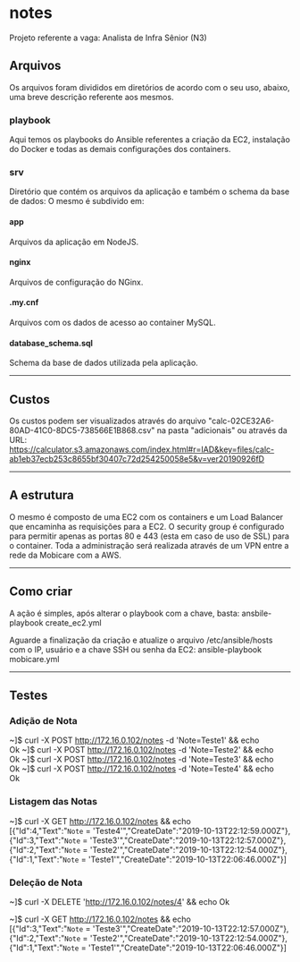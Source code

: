 # notes

Projeto referente a vaga: Analista de Infra Sênior (N3)

## Arquivos 

Os arquivos foram divididos em diretórios de acordo com o seu uso, abaixo, uma breve descrição referente aos mesmos. 

### playbook

Aqui temos os playbooks do Ansible referentes a criação da EC2, instalação do Docker e todas as demais configurações dos containers. 

### srv 

Diretório que contém os arquivos da aplicação e também o schema da base de dados: 
O mesmo é subdivido em: 

#### app 

Arquivos da aplicação em NodeJS. 

#### nginx

Arquivos de configuração do NGinx. 

#### .my.cnf

Arquivos com os dados de acesso ao container MySQL. 

#### database_schema.sql

Schema da base de dados utilizada pela aplicação. 

______

## Custos

Os custos podem ser visualizados através do arquivo "calc-02CE32A6-80AD-41C0-8DC5-738566E1B868.csv" na pasta "adicionais" ou através da URL: 
https://calculator.s3.amazonaws.com/index.html#r=IAD&key=files/calc-ab1eb37ecb253c8655bf30407c72d254250058e5&v=ver20190926fD

______

## A estrutura 

O mesmo é composto de uma EC2 com os containers e um Load Balancer que encaminha as requisições para a EC2. 
O security group é configurado para permitir apenas as portas 80 e 443 (esta em caso de uso de SSL) para o container. 
Toda a administração será realizada através de um VPN entre a rede da Mobicare com a AWS. 

______

## Como criar

A ação é simples, após alterar o playbook com a chave, basta: 
ansbile-playbook create_ec2.yml 

Aguarde a finalização da criação e atualize o arquivo /etc/ansible/hosts com o IP, usuário e a chave SSH ou senha da EC2: 
ansible-playbook mobicare.yml

______ 

## Testes

### Adição de Nota
 ~]$ curl -X POST http://172.16.0.102/notes -d 'Note=Teste1' && echo  
Ok
 ~]$ curl -X POST http://172.16.0.102/notes -d 'Note=Teste2' && echo  
Ok
 ~]$ curl -X POST http://172.16.0.102/notes -d 'Note=Teste3' && echo  
Ok
 ~]$ curl -X POST http://172.16.0.102/notes -d 'Note=Teste4' && echo  
Ok

### Listagem das Notas 
 ~]$ curl -X GET http://172.16.0.102/notes && echo  
[{"Id":4,"Text":"`Note` = 'Teste4'","CreateDate":"2019-10-13T22:12:59.000Z"},{"Id":3,"Text":"`Note` = 'Teste3'","CreateDate":"2019-10-13T22:12:57.000Z"},{"Id":2,"Text":"`Note` = 'Teste2'","CreateDate":"2019-10-13T22:12:54.000Z"},{"Id":1,"Text":"`Note` = 'Teste1'","CreateDate":"2019-10-13T22:06:46.000Z"}]

### Deleção de Nota
 ~]$ curl -X DELETE 'http://172.16.0.102/notes/4' && echo
Ok

 ~]$ curl -X GET http://172.16.0.102/notes && echo  
[{"Id":3,"Text":"`Note` = 'Teste3'","CreateDate":"2019-10-13T22:12:57.000Z"},{"Id":2,"Text":"`Note` = 'Teste2'","CreateDate":"2019-10-13T22:12:54.000Z"},{"Id":1,"Text":"`Note` = 'Teste1'","CreateDate":"2019-10-13T22:06:46.000Z"}]
